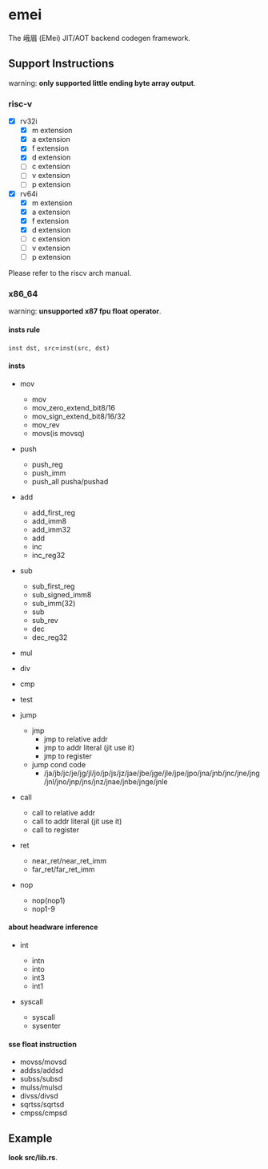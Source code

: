 # emei

The 峨眉 (EMei) JIT/AOT backend codegen framework.

## Support Instructions

warning: **only supported little ending byte array output**.

### risc-v

- [x] rv32i
  - [x] m extension
  - [x] a extension
  - [x] f extension
  - [x] d extension
  - [ ] c extension
  - [ ] v extension
  - [ ] p extension
- [x] rv64i
  - [x] m extension
  - [x] a extension
  - [x] f extension
  - [x] d extension
  - [ ] c extension
  - [ ] v extension
  - [ ] p extension
<!-- - [ ] rv128i -->

Please refer to the riscv arch manual.

### x86_64

warning: **unsupported x87 fpu float operator**.

#### insts rule

`inst dst, src`=`inst(src, dst)`

#### insts

- mov
  - mov
  - mov_zero_extend_bit8/16
  - mov_sign_extend_bit8/16/32
  - mov_rev
  - movs(is movsq)
- push
  - push_reg
  - push_imm
  - push_all pusha/pushad

- add
  - add_first_reg
  - add_imm8
  - add_imm32
  - add
  - inc
  - inc_reg32

- sub
  - sub_first_reg
  - sub_signed_imm8
  - sub_imm(32)
  - sub
  - sub_rev
  - dec
  - dec_reg32

- mul

- div

- cmp

- test

- jump
  - jmp
    - jmp to relative addr
    - jmp to addr literal (jit use it)
    - jmp to register
  - jump cond code
    - /ja/jb/jc/je/jg/jl/jo/jp/js/jz/jae/jbe/jge/jle/jpe/jpo/jna/jnb/jnc/jne/jng/jnl/jno/jnp/jns/jnz/jnae/jnbe/jnge/jnle

- call
  - call to relative addr
  - call to addr literal (jit use it)
  - call to register

- ret
  - near_ret/near_ret_imm
  - far_ret/far_ret_imm

- nop
  - nop(nop1)
  - nop1-9

#### about headware inference

- int
  - intn
  - into
  - int3
  - int1

- syscall
  - syscall
  - sysenter

#### sse float instruction

- movss/movsd
- addss/addsd
- subss/subsd
- mulss/mulsd
- divss/divsd
- sqrtss/sqrtsd
- cmpss/cmpsd

## Example

**look src/lib.rs**.
